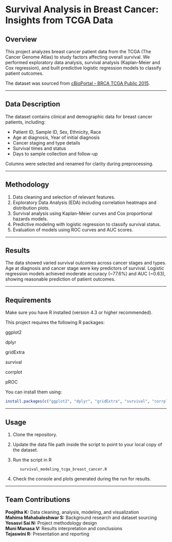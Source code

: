 # Survival Analysis in Breast Cancer: Insights from TCGA Data

## Overview
This project analyzes breast cancer patient data from the TCGA (The Cancer Genome Atlas) to study factors affecting overall survival. We performed exploratory data analysis, survival analysis (Kaplan-Meier and Cox regression), and built predictive logistic regression models to classify patient outcomes.

The dataset was sourced from [cBioPortal - BRCA TCGA Public 2015](https://www.cbioportal.org/study/clinicalData?id=brca_tcga_pub2015).

---

## Data Description
The dataset contains clinical and demographic data for breast cancer patients, including:

- Patient ID, Sample ID, Sex, Ethnicity, Race
- Age at diagnosis, Year of initial diagnosis
- Cancer staging and type details
- Survival times and status
- Days to sample collection and follow-up

Columns were selected and renamed for clarity during preprocessing.

---

## Methodology
1. Data cleaning and selection of relevant features.
2. Exploratory Data Analysis (EDA) including correlation heatmaps and distribution plots.
3. Survival analysis using Kaplan-Meier curves and Cox proportional hazards models.
4. Predictive modeling with logistic regression to classify survival status.
5. Evaluation of models using ROC curves and AUC scores.

---

## Results
The data showed varied survival outcomes across cancer stages and types. Age at diagnosis and cancer stage were key predictors of survival. Logistic regression models achieved moderate accuracy (~77.6%) and AUC (~0.63), showing reasonable prediction of patient outcomes.

---
## Requirements

Make sure you have R installed (version 4.3 or higher recommended).

This project requires the following R packages:

ggplot2

dplyr

gridExtra

survival

corrplot

pROC

You can install them using:

```r
install.packages(c("ggplot2", "dplyr", "gridExtra", "survival", "corrplot", "pROC"))
```

---

## Usage
1. Clone the repository.
2. Update the data file path inside the script to point to your local copy of the dataset.
3. Run the script in R
         
          survival_modeling_tcga_breast_cancer.R

4. Check the console and plots generated during the run for results.

---

## Team Contributions

**Poojitha K:** Data cleaning, analysis, modeling, and visualization  
**Mahima Mahabaleshwar S:** Background research and dataset sourcing  
**Yesasvi Sai N:** Project methodology design  
**Muni Manasa V:** Results interpretation and conclusions  
**Tejaswini R:** Presentation and reporting

